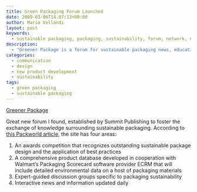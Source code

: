 ```yaml
---
title: Green Packaging Forum Launched
date: 2009-03-06T14:07:13+00:00
author: Mario Vellandi
layout: post
keywords:
  - sustainable packaging, packaging, sustainability, forum, network, news, resources
description:
  - "Greener Package is a forum for sustainable packaging news, educational information, and field experts. Additionally, there's a product directory and competition."
categories:
  - communication
  - design
  - new product development
  - sustainability
tags:
  - green packaging
  - sustainable packaging
---
```

<a rel="nofollow" href="http://www.greenerpackage.com/">Greener Package</a>

Great new forum I found, established by Summit Publishing to foster the exchange of knowledge surrounding sustainable packaging. According to <a rel="nofollow" href="http://www.packworld.com/webonly-27179">this Packworld article</a>, the site has four areas:

  1. An awards competition that recognizes outstanding sustainable package design and the application of best practices
  2. A comprehensive product database developed in cooperation with Walmart’s Packaging Scorecard software provider ECRM that will include detailed environmental data on a host of packaging materials
  3. Expert-guided discussion groups specific to packaging sustainability
  4. Interactive news and information updated daily
